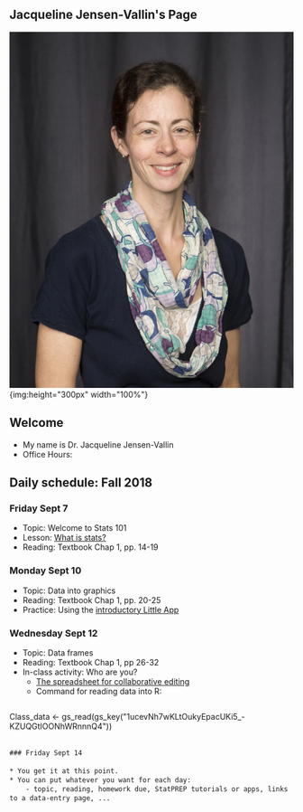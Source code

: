 ## Jacqueline Jensen-Vallin's Page 

<!-- Want a banner image? Find the image you want and store it in the images directory with the name `banner.jpg`. (Or you can modify the file name in the next line, with any image URL you want. -->

![](images/headshot_jensen.jpg){img:height="300px" width="100%"}
<!-- If you don't want a banner, delete the previous line.  -->

## Welcome

- My name is Dr. Jacqueline Jensen-Vallin
- Office Hours:

## Daily schedule: Fall 2018

### Friday Sept 7

* Topic: Welcome to Stats 101
* Lesson: [What is stats?](https://dtkaplan.shinyapps.io/Lesson_first_day_births/)
* Reading: Textbook Chap 1, pp. 14-19


### Monday Sept 10

* Topic: Data into graphics
* Reading: Textbook Chap 1, pp. 20-25
* Practice: Using the [introductory Little App](https://dtkaplan.shinyapps.io/littleapp-t-statistic/)

### Wednesday Sept 12

* Topic: Data frames
* Reading: Textbook Chap 1, pp 26-32
* In-class activity: Who are you?
    - [The spreadsheet for collaborative editing](https://docs.google.com/spreadsheets/d/1Lp7_FfLune36fmULuGqU1HMI4o-wiRIpSdjIijj0EbQ/edit?usp=sharing) 
    - Command for reading data into R: 
    ```r
Class_data <- gs_read(gs_key("1ucevNh7wKLtOukyEpacUKi5_-KZUQGtIOONhWRnnnQ4"))
```

### Friday Sept 14

* You get it at this point.
* You can put whatever you want for each day:
    - topic, reading, homework due, StatPREP tutorials or apps, links to a data-entry page, ...
